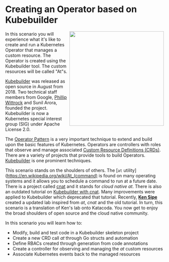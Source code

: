 # Creating an Operator based on Kubebuilder #

<img align="right" src="/javajon/courses/kubernetes-extensibility/kubebuilder/assets/kubebuilder.png" width="300">

In this scenario you will experience what it's like to create and run a Kubernetes Operator that manages a custom resource. The Operator is created using the Kubebuilder tool. The custom resources will be called "At"s.

[Kubebuilder](https://kubebuilder.io/) was released as open source in August from 2018. Two technical staff members from Google, [Phillip Wittrock](https://www.linkedin.com/in/phillipwittrock/) and Sunil Arora, founded the project. Kubebuilder is now a Kubernetes special interest group (SIG) under Apache License 2.0.

The [Operator Pattern](https://kubernetes.io/docs/concepts/extend-kubernetes/operator/) is a very important technique to extend and build upon the basic features of Kubernetes. Operators are controllers with roles that observe and manage associated [Custom Resource Definitions (CRDs)](https://kubernetes.io/docs/tasks/access-kubernetes-api/extend-api-custom-resource-definitions). There are a variety of projects that provide tools to build Operators. [Kubebuilder](https://kubebuilder.io/) is one prominent techniques.

This scenario stands on the shoulders of others. The [`at` utility](https://en.wikipedia.org/wiki/At_(command) is found on many operating systems and it allows you to schedule a command to run at a future date. There is a project called [cnat](https://github.com/programming-kubernetes/cnat) and it stands for _cloud native at_. There is also an outdated tutorial on [Kubebuilder with cnat](https://github.com/programming-kubernetes/cnat/tree/master/cnat-kubebuilder). Many improvements were applied to Kubebuilder which deprecated that tutorial. Recently, [**Ken Sipe**](https://www.linkedin.com/in/kensipe/) created a updated lab inspired from _at_, _cnat_ and the old tutorial. In turn, this scenario is a translation of Ken's lab onto Katacoda. You now get to enjoy the broad shoulders of open source and the cloud native community.

In this scenario you will learn how to:

- Modify, build and test code in a Kubebuilder skeleton project
- Create a new CRD call _at_ through Go structs and automation
- Define RBACs created through generation from code annotations
- Create a controller for observing and managing the _at_ custom resources
- Associate Kubernetes events back to the managed resources
